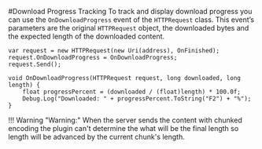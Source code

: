 #Download Progress Tracking
To track and display download progress you can use the `OnDownloadProgress` event of the `HTTPRequest` class. This event’s parameters are the original `HTTPRequest` object, the downloaded bytes and the expected length of the downloaded content.

```language-csharp
var request = new HTTPRequest(new Uri(address), OnFinished);
request.OnDownloadProgress = OnDownloadProgress;
request.Send();

void OnDownloadProgress(HTTPRequest request, long downloaded, long length) {
	float progressPercent = (downloaded / (float)length) * 100.0f;
	Debug.Log("Downloaded: " + progressPercent.ToString("F2") + "%");
}
```

!!! Warning "Warning:"
	When the server sends the content with chunked encoding the plugin can't determine the what will be the final length so length will be advanced by the current chunk's length.